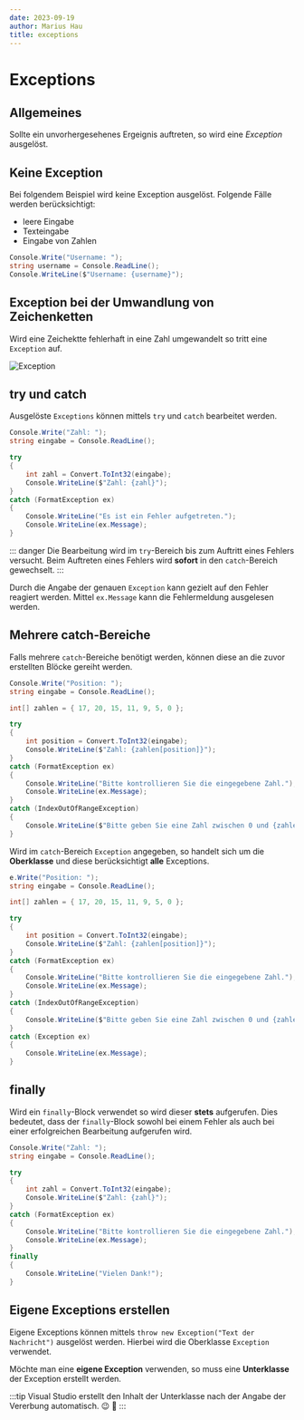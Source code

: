 ```yaml
---
date: 2023-09-19
author: Marius Hau  
title: exceptions
---
```

# Exceptions

## Allgemeines

Sollte ein unvorhergesehenes Ergeignis auftreten, so wird eine *Exception* ausgelöst.

## Keine Exception

Bei folgendem Beispiel wird keine Exception ausgelöst. Folgende Fälle werden berücksichtigt:

- leere Eingabe
- Texteingabe
- Eingabe von Zahlen

```cs
Console.Write("Username: ");
string username = Console.ReadLine();
Console.WriteLine($"Username: {username}");
```

## Exception bei der Umwandlung von Zeichenketten

Wird eine Zeichektte fehlerhaft in eine Zahl umgewandelt so tritt eine `Exception` auf.

![Exception](//images/blog/exception-convert-string-to-int.png)

## try und catch

Ausgelöste `Exceptions` können mittels `try` und `catch` bearbeitet werden.

```cs
Console.Write("Zahl: ");
string eingabe = Console.ReadLine();

try
{
    int zahl = Convert.ToInt32(eingabe);
    Console.WriteLine($"Zahl: {zahl}");
}
catch (FormatException ex)
{
    Console.WriteLine("Es ist ein Fehler aufgetreten.");
    Console.WriteLine(ex.Message);
}
```

::: danger
Die Bearbeitung wird im `try`-Bereich bis zum Auftritt eines Fehlers versucht. Beim Auftreten eines Fehlers wird **sofort**
in den `catch`-Bereich gewechselt.
:::

Durch die Angabe der genauen `Exception` kann gezielt auf den Fehler reagiert werden.
Mittel `ex.Message` kann die Fehlermeldung ausgelesen werden.

## Mehrere catch-Bereiche

Falls mehrere `catch`-Bereiche benötigt werden, können diese an die zuvor erstellten Blöcke gereiht werden.

```cs
Console.Write("Position: ");
string eingabe = Console.ReadLine();

int[] zahlen = { 17, 20, 15, 11, 9, 5, 0 };

try
{
    int position = Convert.ToInt32(eingabe);
    Console.WriteLine($"Zahl: {zahlen[position]}");
}
catch (FormatException ex)
{
    Console.WriteLine("Bitte kontrollieren Sie die eingegebene Zahl.");
    Console.WriteLine(ex.Message);
}
catch (IndexOutOfRangeException)
{
    Console.WriteLine($"Bitte geben Sie eine Zahl zwischen 0 und {zahlen.Length -1} ein.");
}
```
Wird im `catch`-Bereich `Exception` angegeben, so handelt sich um die **Oberklasse** und diese berücksichtigt **alle** Exceptions.

```cs
e.Write("Position: ");
string eingabe = Console.ReadLine();

int[] zahlen = { 17, 20, 15, 11, 9, 5, 0 };

try
{
    int position = Convert.ToInt32(eingabe);
    Console.WriteLine($"Zahl: {zahlen[position]}");
}
catch (FormatException ex)
{
    Console.WriteLine("Bitte kontrollieren Sie die eingegebene Zahl.");
    Console.WriteLine(ex.Message);
}
catch (IndexOutOfRangeException)
{
    Console.WriteLine($"Bitte geben Sie eine Zahl zwischen 0 und {zahlen.Length -1} ein.");
}
catch (Exception ex)
{
    Console.WriteLine(ex.Message);
}
```

## finally

Wird ein `finally`-Block verwendet so wird dieser **stets** aufgerufen. Dies bedeutet, dass der `finally`-Block sowohl bei einem Fehler
als auch bei einer erfolgreichen Bearbeitung aufgerufen wird.

```cs
Console.Write("Zahl: ");
string eingabe = Console.ReadLine();

try
{
    int zahl = Convert.ToInt32(eingabe);
    Console.WriteLine($"Zahl: {zahl}");
}
catch (FormatException ex)
{
    Console.WriteLine("Bitte kontrollieren Sie die eingegebene Zahl.");
    Console.WriteLine(ex.Message);
}
finally
{
    Console.WriteLine("Vielen Dank!"); 
}
```

## Eigene Exceptions erstellen

Eigene Exceptions können mittels `throw new Exception("Text der Nachricht")` ausgelöst werden. Hierbei wird die Oberklasse `Exception` verwendet.

Möchte man eine **eigene Exception** verwenden, so muss eine **Unterklasse** der Exception erstellt werden.

:::tip
Visual Studio erstellt den Inhalt der Unterklasse nach der Angabe der Vererbung automatisch. :wink: :100:
:::